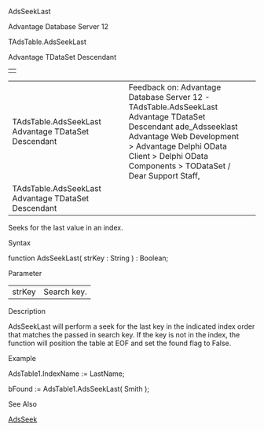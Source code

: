 AdsSeekLast




Advantage Database Server 12  

TAdsTable.AdsSeekLast

Advantage TDataSet Descendant

|  |
| --- |
|  |

|  |  |  |  |  |
| --- | --- | --- | --- | --- |
| TAdsTable.AdsSeekLast  Advantage TDataSet Descendant |  |  | Feedback on: Advantage Database Server 12 - TAdsTable.AdsSeekLast Advantage TDataSet Descendant ade\_Adsseeklast Advantage Web Development > Advantage Delphi OData Client > Delphi OData Components > TODataSet / Dear Support Staff, |  |
| TAdsTable.AdsSeekLast  Advantage TDataSet Descendant |  |  |  |  |

Seeks for the last value in an index.

Syntax

function AdsSeekLast( strKey : String ) : Boolean;

Parameter

|  |  |
| --- | --- |
| strKey | Search key. |

Description

AdsSeekLast will perform a seek for the last key in the indicated index order that matches the passed in search key. If the key is not in the index, the function will position the table at EOF and set the found flag to False.

Example

AdsTable1.IndexName := LastName;

bFound := AdsTable1.AdsSeekLast( Smith );

See Also

[AdsSeek](ade_adsseek.htm)